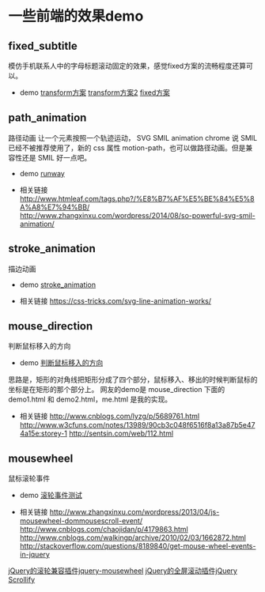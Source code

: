 
# 一些前端的效果demo

## fixed_subtitle
模仿手机联系人中的字母标题滚动固定的效果，感觉fixed方案的流畅程度还算可以。
- demo
[transform方案](https://peakfish.github.io/FE_demo/fixed_subtitle/index.html?tag=1)
[transform方案2](https://peakfish.github.io/FE_demo/fixed_subtitle/index.html?tag=2)
[fixed方案](https://peakfish.github.io/FE_demo/fixed_subtitle/index.html?tag=3)


## path_animation
路径动画 让一个元素按照一个轨迹运动，
SVG SMIL animation
chrome 说 SMIL 已经不被推荐使用了，新的 css 属性 motion-path，也可以做路径动画。但是兼容性还是 SMIL 好一点吧。

- demo [runway](https://peakfish.github.io/FE_demo/path_animation/runway/index.html)

- 相关链接
http://www.htmleaf.com/tags.php?/%E8%B7%AF%E5%BE%84%E5%8A%A8%E7%94%BB/
http://www.zhangxinxu.com/wordpress/2014/08/so-powerful-svg-smil-animation/


## stroke_animation
描边动画

- demo [stroke_animation](https://peakfish.github.io/FE_demo/stroke_animation/index.html)

- 相关链接
https://css-tricks.com/svg-line-animation-works/


## mouse_direction
判断鼠标移入的方向

- demo [判断鼠标移入的方向](https://peakfish.github.io/FE_demo/mouse_direction/me.html)

思路是，矩形的对角线把矩形分成了四个部分，鼠标移入、移出的时候判断鼠标的坐标是在矩形的那个部分上。
网友的demo是 mouse_direction 下面的 demo1.html 和 demo2.html，me.html 是我的实现。

- 相关链接
http://www.cnblogs.com/lyzg/p/5689761.html
http://www.w3cfuns.com/notes/13989/90cb3c048f6516f8a13a87b5e474a15e:storey-1
http://sentsin.com/web/112.html

## mousewheel

鼠标滚轮事件

- demo [滚轮事件测试](https://peakfish.github.io/FE_demo/mousewheel/mousewheelevent.html)


- 相关链接
http://www.zhangxinxu.com/wordpress/2013/04/js-mousewheel-dommousescroll-event/
http://www.cnblogs.com/chaojidan/p/4179863.html
http://www.cnblogs.com/walkingp/archive/2010/02/03/1662872.html
http://stackoverflow.com/questions/8189840/get-mouse-wheel-events-in-jquery

[jQuery的滚轮兼容插件jquery-mousewheel](https://github.com/jquery/jquery-mousewheel)
[jQuery的全屏滚动插件jQuery Scrollify](https://github.com/lukehaas/Scrollify)

